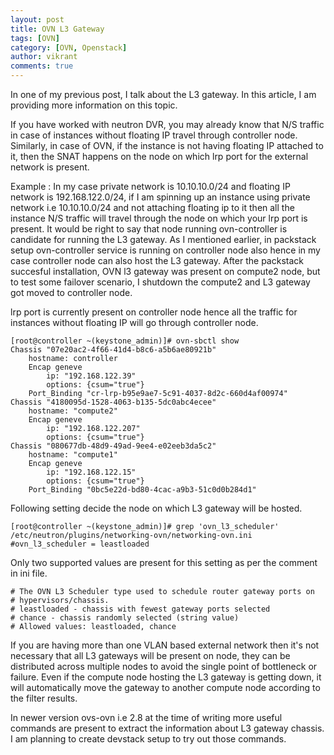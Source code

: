 ```yaml
---
layout: post
title: OVN L3 Gateway
tags: [OVN]
category: [OVN, Openstack]
author: vikrant
comments: true
--- 
```


In one of my previous post, I talk about the L3 gateway. In this article, I am providing more information on this topic. 

If you have worked with neutron DVR, you may already know that N/S traffic in case of instances without floating IP travel through controller node. Similarly, in case of OVN, if the instance is not having floating IP attached to it, then the SNAT happens on the node on which lrp port for the external network is present.

Example : In my case private network is 10.10.10.0/24 and floating IP network is 192.168.122.0/24, if I am spinning up an instance using private network i.e 10.10.10.0/24 and not attaching floating ip to it then all the instance N/S traffic will travel through the node on which your lrp port is present. It would be right to say that node running ovn-controller is candidate for running the  L3 gateway. As I mentioned earlier, in packstack setup ovn-controller service is running on controller node also hence in my case controller node can also host the L3 gateway. After the packstack succesful installation, OVN l3 gateway was present on compute2 node, but to test some failover scenario, I shutdown the compute2 and L3 gateway got moved to controller node. 

lrp port is currently present on controller node hence all the traffic for instances without floating IP will go through controller node. 

~~~
[root@controller ~(keystone_admin)]# ovn-sbctl show
Chassis "07e20ac2-4f66-41d4-b8c6-a5b6ae80921b"
    hostname: controller
    Encap geneve
        ip: "192.168.122.39"
        options: {csum="true"}
    Port_Binding "cr-lrp-b95e9ae7-5c91-4037-8d2c-660d4af00974"
Chassis "4180095d-1528-4063-b135-5dc0abc4ecee"
    hostname: "compute2"
    Encap geneve
        ip: "192.168.122.207"
        options: {csum="true"}
Chassis "080677db-48d9-49ad-9ee4-e02eeb3da5c2"
    hostname: "compute1"
    Encap geneve
        ip: "192.168.122.15"
        options: {csum="true"}
    Port_Binding "0bc5e22d-bd80-4cac-a9b3-51c0d0b284d1"
~~~

Following setting decide the node on which L3 gateway will be hosted. 

~~~
[root@controller ~(keystone_admin)]# grep 'ovn_l3_scheduler' /etc/neutron/plugins/networking-ovn/networking-ovn.ini
#ovn_l3_scheduler = leastloaded
~~~

Only two supported values are present for this setting as per the comment in ini file. 

~~~
# The OVN L3 Scheduler type used to schedule router gateway ports on
# hypervisors/chassis.
# leastloaded - chassis with fewest gateway ports selected
# chance - chassis randomly selected (string value)
# Allowed values: leastloaded, chance
~~~

If you are having more than one VLAN based external network then it's not necessary that all L3 gateways will be present on node, they can be distributed across multiple nodes to avoid the single point of bottleneck or failure. Even if the compute node hosting the L3 gateway is getting down, it will automatically move the gateway to another compute node according to the filter results. 

In newer version ovs-ovn i.e 2.8 at the time of writing more useful commands are present to extract the information about L3 gateway chassis. I am planning to create devstack setup to try out those commands. 